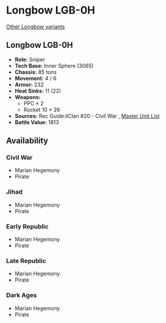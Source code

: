 # Longbow LGB-0H 

[Other Longbow variants](../longbow.md) 

## Longbow LGB-0H 

- **Role:** Sniper 
- **Tech Base:** Inner Sphere (3065) 
- **Chassis:** 85 tons 
- **Movement:** 4 / 6 
- **Armor:** 232 
- **Heat Sinks:** 11 (22) 
- **Weapons:** 
  - PPC × 2 
  - Rocket 10 × 26 
- **Sources:** Rec Guide:ilClan #20 - Civil War , [Master Unit List](http://masterunitlist.info/Unit/Details/8330/longbow-lgb-0h) 
- **Battle Value:** 1813 

## Availability 

### Civil War 

- Marian Hegemony 
- Pirate 

### Jihad 

- Marian Hegemony 
- Pirate 

### Early Republic 

- Marian Hegemony 
- Pirate 

### Late Republic 

- Marian Hegemony 
- Pirate 

### Dark Ages 

- Marian Hegemony 
- Pirate 

